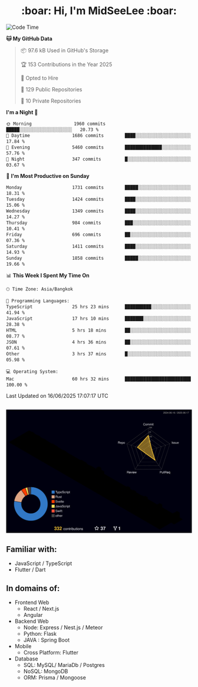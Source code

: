 <h1 align="center"> :boar: Hi, I'm MidSeeLee :boar:</h1>
 
<!--START_SECTION:waka-->
![Code Time](http://img.shields.io/badge/Code%20Time-3%2C068%20hrs%2038%20mins-blue)

**🐱 My GitHub Data** 

> 📦 97.6 kB Used in GitHub's Storage 
 > 
> 🏆 153 Contributions in the Year 2025
 > 
> 💼 Opted to Hire
 > 
> 📜 129 Public Repositories 
 > 
> 🔑 10 Private Repositories 
 > 
**I'm a Night 🦉** 

```text
🌞 Morning                1960 commits        █████░░░░░░░░░░░░░░░░░░░░   20.73 % 
🌆 Daytime                1686 commits        ████░░░░░░░░░░░░░░░░░░░░░   17.84 % 
🌃 Evening                5460 commits        ██████████████░░░░░░░░░░░   57.76 % 
🌙 Night                  347 commits         █░░░░░░░░░░░░░░░░░░░░░░░░   03.67 % 
```
📅 **I'm Most Productive on Sunday** 

```text
Monday                   1731 commits        █████░░░░░░░░░░░░░░░░░░░░   18.31 % 
Tuesday                  1424 commits        ████░░░░░░░░░░░░░░░░░░░░░   15.06 % 
Wednesday                1349 commits        ████░░░░░░░░░░░░░░░░░░░░░   14.27 % 
Thursday                 984 commits         ███░░░░░░░░░░░░░░░░░░░░░░   10.41 % 
Friday                   696 commits         ██░░░░░░░░░░░░░░░░░░░░░░░   07.36 % 
Saturday                 1411 commits        ████░░░░░░░░░░░░░░░░░░░░░   14.93 % 
Sunday                   1858 commits        █████░░░░░░░░░░░░░░░░░░░░   19.66 % 
```


📊 **This Week I Spent My Time On** 

```text
🕑︎ Time Zone: Asia/Bangkok

💬 Programming Languages: 
TypeScript               25 hrs 23 mins      ██████████░░░░░░░░░░░░░░░   41.94 % 
JavaScript               17 hrs 10 mins      ███████░░░░░░░░░░░░░░░░░░   28.38 % 
HTML                     5 hrs 18 mins       ██░░░░░░░░░░░░░░░░░░░░░░░   08.77 % 
JSON                     4 hrs 36 mins       ██░░░░░░░░░░░░░░░░░░░░░░░   07.61 % 
Other                    3 hrs 37 mins       █░░░░░░░░░░░░░░░░░░░░░░░░   05.98 % 

💻 Operating System: 
Mac                      60 hrs 32 mins      █████████████████████████   100.00 % 
```


 Last Updated on 16/06/2025 17:07:17 UTC
<!--END_SECTION:waka-->

##

![](./profile-3d-contrib/profile-night-rainbow.svg)

## Familiar with:
- JavaScript / TypeScript
- Flutter / Dart

## In domains of:
- Frontend Web
  - React / Next.js
  - Angular
- Backend Web
  - Node: Express / Nest.js / Meteor
  - Python: Flask
  - JAVA : Spring Boot
- Mobile
  - Cross Platform: Flutter
- Database
  - SQL: MySQL/ MariaDb / Postgres
  - NoSQL: MongoDB
  - ORM: Prisma / Mongoose
